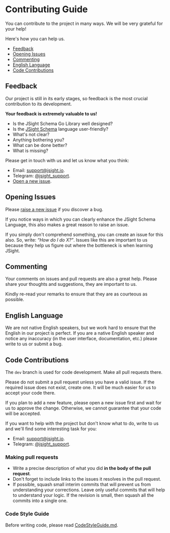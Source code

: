 # Contributing Guide

You can contribute to the project in many ways. We will be very grateful for your help!

Here's how you can help us.

* [Feedback](#feedback)
* [Opening Issues](#opening-issues)
* [Commenting](#commenting)
* [English Language](#english-language)
* [Code Contributions](#code-contributions)

## Feedback

Our project is still in its early stages, so feedback is the most crucial contribution to its
development.

**Your feedback is extremely valuable to us!**

- Is the JSight Schema Go Library well designed?
- Is the [JSight Schema](https://jsight.io/docs/jsight-schema-0-3) language user-friendly?
- What's not clear?
- Anything bothering you?
- What can be done better?
- What is missing?

Please get in touch with us and let us know what you think:

- Email: [support@jsight.io](mailto:support@jsight.io).
- Telegram: [@jsight_support](https://t.me/jsight_support).
- [Open a new issue](https://github.com/jsightapi/jsight-schema-core/issues/new).

## Opening Issues

Please [raise a new issue](https://github.com/jsightapi/jsight-schema-core/issues/new) if you
discover a bug.

If you notice ways in which you can clearly enhance the JSight Schema Language, this also makes a
great reason to raise an issue.

If you simply don't comprehend something, you can create an issue for this also. So, write: *“How do
I do X?”*. Issues like this are important to us because they help us figure out where the bottleneck
is when learning JSight.

## Commenting

Your comments on issues and pull requests are also a great help. Please share your thoughts and
suggestions, they are important to us.
 
Kindly re-read your remarks to ensure that they are as courteous as possible.

## English Language

We are not native English speakers, but we work hard to ensure that the English in our project is
perfect. If you are a native English speaker and notice any inaccuracy (in the user interface,
documentation, etc.) please write to us or submit a bug.

## Code Contributions

The `dev` branch is used for code development. Make all pull requests there.

Please do not submit a pull request unless you have a valid issue. If the required issue does not
exist, create one. It will be much easier for us to accept your code there.

If you plan to add a new feature, please open a new issue first and wait for us to approve the
change. Otherwise, we cannot guarantee that your code will be accepted.

If you want to help with the project but don't know what to do, write to us and we'll find some
interesting task for you:

- Email: [support@jsight.io](mailto:support@jsight.io).
- Telegram: [@jsight_support](https://t.me/jsight_support).

### Making pull requests

- Write a precise description of what you did **in the body of the pull request**.
- Don't forget to include links to the issues it resolves in the pull request.
- If possible, squash small interim commits that will prevent us from understanding your
  corrections. Leave only useful commits that will help to understand your logic. If the revision is
  small, then squash all the commits into a single one.

### Code Style Guide

Before writing code, please read [CodeStyleGuide.md](./docs/CodeStyleGuide.md).